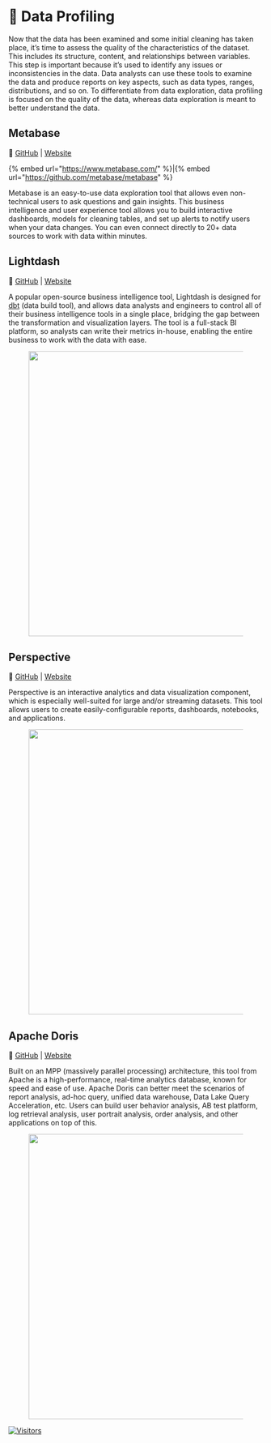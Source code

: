 # 📔 Data Profiling

Now that the data has been examined and some initial cleaning has taken place, it’s time to assess the quality of the characteristics of the dataset. This includes its structure, content, and relationships between variables. This step is important because it’s used to identify any issues or inconsistencies in the data. Data analysts can use these tools to examine the data and produce reports on key aspects, such as data types, ranges, distributions, and so on. To differentiate from data exploration, data profiling is focused on the quality of the data, whereas data exploration is meant to better understand the data.

## **Metabase**

🔗 [GitHub](https://github.com/metabase/metabase) | [Website](https://www.metabase.com/)

{% embed url="https://www.metabase.com/" %}|{% embed url="https://github.com/metabase/metabase" %}

Metabase is an easy-to-use data exploration tool that allows even non-technical users to ask questions and gain insights. This business intelligence and user experience tool allows you to build interactive dashboards, models for cleaning tables, and set up alerts to notify users when your data changes. You can even connect directly to 20+ data sources to work with data within minutes.

## **Lightdash**

🔗 [GitHub](https://github.com/lightdash/lightdash) | [Website](https://www.lightdash.com/)

A popular open-source business intelligence tool, Lightdash is designed for [dbt](https://www.getdbt.com/) (data build tool), and allows data analysts and engineers to control all of their business intelligence tools in a single place, bridging the gap between the transformation and visualization layers. The tool is a full-stack BI platform, so analysts can write their metrics in-house, enabling the entire business to work with the data with ease.

<figure><img src="https://miro.medium.com/v2/resize:fit:1400/0*5weA6rNKaOn1QpnK.png" alt="" width="563"><figcaption></figcaption></figure>

## **Perspective**

🔗 [GitHub](https://github.com/finos/perspective) | [Website](https://perspective.finos.org/)

Perspective is an interactive analytics and data visualization component, which is especially well-suited for large and/or streaming datasets. This tool allows users to create easily-configurable reports, dashboards, notebooks, and applications.

<figure><img src="https://miro.medium.com/v2/resize:fit:1400/0*xTwKTpfnI3PioFFX.png" alt="" width="563"><figcaption></figcaption></figure>

## **Apache Doris**

🔗 [GitHub](https://github.com/apache/doris) | [Website](https://doris.apache.org/)

Built on an MPP (massively parallel processing) architecture, this tool from Apache is a high-performance, real-time analytics database, known for speed and ease of use. Apache Doris can better meet the scenarios of report analysis, ad-hoc query, unified data warehouse, Data Lake Query Acceleration, etc. Users can build user behavior analysis, AB test platform, log retrieval analysis, user portrait analysis, order analysis, and other applications on top of this.

<figure><img src="https://miro.medium.com/v2/resize:fit:1400/0*V-JSNztg2vmUvBcJ.png" alt="" width="563"><figcaption></figcaption></figure>

[![Visitors](https://api.visitorbadge.io/api/visitors?path=https%3A%2F%2Fgithub.com%2Fdrshahizan\&labelColor=%23697689\&countColor=%23555555\&style=plastic)](https://visitorbadge.io/status?path=https%3A%2F%2Fgithub.com%2Fdrshahizan)
